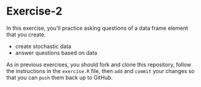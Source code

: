 # Exercise-2

In this exercise, you'll practice asking questions of a data frame
element that you create.

* create stochastic data
* answer questions based on data

As in previous exercises, you should fork and clone this repository,
follow the instructions in the `exercise.R` file, then `add` and
`commit` your changes so that you can `push` them back up to GitHub.
